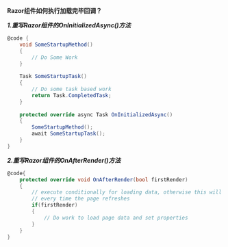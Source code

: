 __Razor组件如何执行加载完毕回调？__

___1.重写Razor组件的OnInitializedAsync()方法___

``` c#
@code {
    void SomeStartupMethod()
    {
        // Do Some Work
    }
    
    Task SomeStartupTask()
    {
        // Do some task based work
        return Task.CompletedTask;
    }
    
    protected override async Task OnInitializedAsync()
    {
        SomeStartupMethod();
        await SomeStartupTask();
    }
}
```

___2.重写Razor组件的OnAfterRender()方法___

``` c#
@code{
    protected override void OnAfterRender(bool firstRender)
    {
        // execute conditionally for loading data, otherwise this will load
        // every time the page refreshes
        if(firstRender)
        {
            // Do work to load page data and set properties
        }
    }
}
```